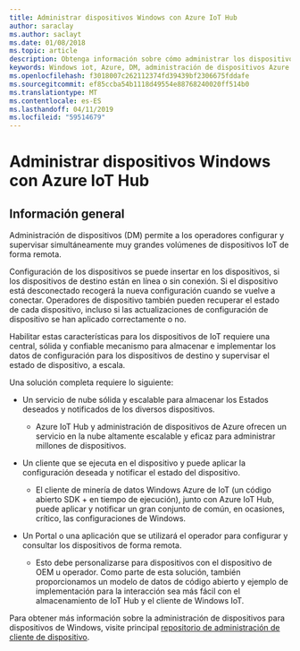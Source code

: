 ```yaml
---
title: Administrar dispositivos Windows con Azure IoT Hub
author: saraclay
ms.author: saclayt
ms.date: 01/08/2018
ms.topic: article
description: Obtenga información sobre cómo administrar los dispositivos de Windows con Azure IoT Hub.
keywords: Windows iot, Azure, DM, administración de dispositivos Azure IoT Hub, IoT Hub, el estado del dispositivo
ms.openlocfilehash: f3018007c262112374fd39439bf2306675fddafe
ms.sourcegitcommit: ef85ccba54b1118d49554e88768240020ff514b0
ms.translationtype: MT
ms.contentlocale: es-ES
ms.lasthandoff: 04/11/2019
ms.locfileid: "59514679"
---
```

# <a name="manage-your-windows-devices-with-the-azure-iot-hub"></a>Administrar dispositivos Windows con Azure IoT Hub

## <a name="overview"></a>Información general
Administración de dispositivos (DM) permite a los operadores configurar y supervisar simultáneamente muy grandes volúmenes de dispositivos IoT de forma remota.

Configuración de los dispositivos se puede insertar en los dispositivos, si los dispositivos de destino están en línea o sin conexión. Si el dispositivo está desconectado recogerá la nueva configuración cuando se vuelve a conectar. Operadores de dispositivo también pueden recuperar el estado de cada dispositivo, incluso si las actualizaciones de configuración de dispositivo se han aplicado correctamente o no.

Habilitar estas características para los dispositivos de IoT requiere una central, sólida y confiable mecanismo para almacenar e implementar los datos de configuración para los dispositivos de destino y supervisar el estado de dispositivo, a escala.

Una solución completa requiere lo siguiente:

* Un servicio de nube sólida y escalable para almacenar los Estados deseados y notificados de los diversos dispositivos.
  * Azure IoT Hub y administración de dispositivos de Azure ofrecen un servicio en la nube altamente escalable y eficaz para administrar millones de dispositivos.

* Un cliente que se ejecuta en el dispositivo y puede aplicar la configuración deseada y notificar el estado del dispositivo.
  * El cliente de minería de datos Windows Azure de IoT (un código abierto SDK + en tiempo de ejecución), junto con Azure IoT Hub, puede aplicar y notificar un gran conjunto de común, en ocasiones, crítico, las configuraciones de Windows.

* Un Portal o una aplicación que se utilizará el operador para configurar y consultar los dispositivos de forma remota.
  * Esto debe personalizarse para dispositivos con el dispositivo de OEM u operador. Como parte de esta solución, también proporcionamos un modelo de datos de código abierto y ejemplo de implementación para la interacción sea más fácil con el almacenamiento de IoT Hub y el cliente de Windows IoT.

Para obtener más información sobre la administración de dispositivos para dispositivos de Windows, visite principal [repositorio de administración de cliente de dispositivo](https://github.com/ms-iot/iot-core-azure-dm-client/tree/master).
